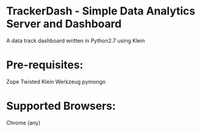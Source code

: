 TrackerDash - Simple Data Analytics Server and Dashboard
===========
A data track dashboard written in Python2.7 using Klein

Pre-requisites:
===========
Zope
Twisted
Klein
Werkzeug
pymongo

Supported Browsers:
===========
Chrome (any)
